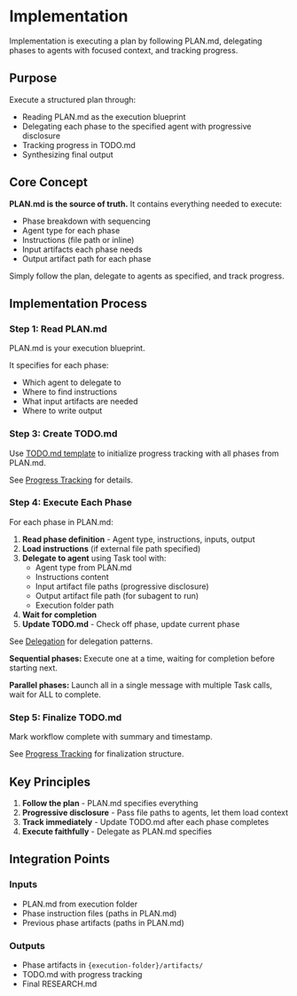 # Implementation

Implementation is executing a plan by following PLAN.md, delegating phases to agents with focused context, and tracking progress.

## Purpose

Execute a structured plan through:
- Reading PLAN.md as the execution blueprint
- Delegating each phase to the specified agent with progressive disclosure
- Tracking progress in TODO.md
- Synthesizing final output

## Core Concept

**PLAN.md is the source of truth.** It contains everything needed to execute:
- Phase breakdown with sequencing
- Agent type for each phase
- Instructions (file path or inline)
- Input artifacts each phase needs
- Output artifact path for each phase

Simply follow the plan, delegate to agents as specified, and track progress.

## Implementation Process

### Step 1: Read PLAN.md

PLAN.md is your execution blueprint.

It specifies for each phase:
- Which agent to delegate to
- Where to find instructions
- What input artifacts are needed
- Where to write output

### Step 3: Create TODO.md

Use [TODO.md template](/.claude/skills/agentic-orchestrating/assets/TODO_template.md) to initialize progress tracking with all phases from PLAN.md.

See [Progress Tracking](progress-tracking.md) for details.

### Step 4: Execute Each Phase

For each phase in PLAN.md:

1. **Read phase definition** - Agent type, instructions, inputs, output
2. **Load instructions** (if external file path specified)
3. **Delegate to agent** using Task tool with:
   - Agent type from PLAN.md
   - Instructions content
   - Input artifact file paths (progressive disclosure)
   - Output artifact file path (for subagent to run)
   - Execution folder path
4. **Wait for completion**
5. **Update TODO.md** - Check off phase, update current phase

See [Delegation](delegation.md) for delegation patterns.

**Sequential phases:** Execute one at a time, waiting for completion before starting next.

**Parallel phases:** Launch all in a single message with multiple Task calls, wait for ALL to complete.

### Step 5: Finalize TODO.md

Mark workflow complete with summary and timestamp.

See [Progress Tracking](progress-tracking.md) for finalization structure.

## Key Principles

1. **Follow the plan** - PLAN.md specifies everything
2. **Progressive disclosure** - Pass file paths to agents, let them load context
3. **Track immediately** - Update TODO.md after each phase completes
4. **Execute faithfully** - Delegate as PLAN.md specifies

## Integration Points

### Inputs
- PLAN.md from execution folder
- Phase instruction files (paths in PLAN.md)
- Previous phase artifacts (paths in PLAN.md)

### Outputs
- Phase artifacts in `{execution-folder}/artifacts/`
- TODO.md with progress tracking
- Final RESEARCH.md